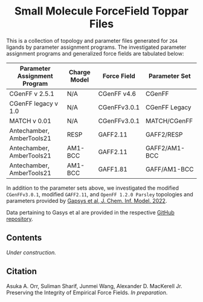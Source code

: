 <h1 align="center">Small Molecule ForceField Toppar Files </h1>


This is a collection of topology and parameter files generated for `264` ligands by parameter assignment programs. The investigated parameter assignment programs and generalized force fields are tabulated below:


| Parameter Assignment Program | Charge Model | Force Field  | Parameter Set |
| ---------------------------- | ------------ | ------------ | ------------- |
| CGenFF v 2.5.1               | N/A          | CGenFF v4.6  | CGenFF        |
| CGenFF legacy v 1.0          | N/A          | CGenFFv3.0.1 | CGenFF Legacy |
| MATCH v 0.01                 | N/A          | CGenFFv3.0.1 | MATCH/CGenFF  |
| Antechamber, AmberTools21    | RESP         | GAFF2.11     | GAFF2/RESP    |
| Antechamber, AmberTools21    | AM1-BCC      | GAFF2.11     | GAFF2/AM1-BCC |
| Antechamber, AmberTools21    | AM1-BCC      | GAFF1.81     | GAFF/AM1-BCC  |

In addition to the parameter sets above, we investigated the modified `CGenFFv3.0.1`, modified `GAFF2.11`, and `OpenFF 1.2.0 Parsley` topologies and parameters provided by [Gapsys et al, J. Chem. Inf. Model. 2022](doi.org/10.1021/acs.jcim.1c01445).

Data pertaining to Gasys et al are provided in the respective [GitHub repository](https://github.com/deGrootLab/rel_ddG_MerckDataSet_JCIM).

## Contents
*Under construction.*

## Citation

Asuka A. Orr, Suliman Sharif, Junmei Wang, Alexander D. MacKerell Jr. Preserving the Integrity of Empirical Force Fields. _In preparation_.
